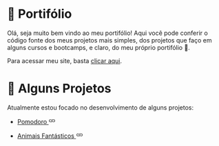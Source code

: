# 📜 Portifólio

Olá, seja muito bem vindo ao meu portifólio! Aqui você pode conferir o código fonte dos meus projetos mais simples, dos projetos que faço em alguns cursos e bootcamps, e claro, do meu próprio portifólio 🙂.

Para acessar meu site, basta [clicar aqui](https://otaviomendessantos.github.io/Sites_Portifolio/).

# 🧱 Alguns Projetos

Atualmente estou focado no desenvolvimento de alguns projetos:
 - [Pomodoro <svg xmlns="http://www.w3.org/2000/svg" width="16" height="16" fill="currentColor" class="bi bi-link" viewBox="0 0 16 16"><path d="M6.354 5.5H4a3 3 0 0 0 0 6h3a3 3 0 0 0 2.83-4H9q-.13 0-.25.031A2 2 0 0 1 7 10.5H4a2 2 0 1 1 0-4h1.535c.218-.376.495-.714.82-1z"/><path d="M9 5.5a3 3 0 0 0-2.83 4h1.098A2 2 0 0 1 9 6.5h3a2 2 0 1 1 0 4h-1.535a4 4 0 0 1-.82 1H12a3 3 0 1 0 0-6z"/></svg>](https://otaviomendessantos.github.io/Sites_Portifolio/projetos/autoritarios/Pomodoro/index.html)

 - [Animais Fantásticos <svg xmlns="http://www.w3.org/2000/svg" width="16" height="16" fill="currentColor" class="bi bi-link" viewBox="0 0 16 16"><path d="M6.354 5.5H4a3 3 0 0 0 0 6h3a3 3 0 0 0 2.83-4H9q-.13 0-.25.031A2 2 0 0 1 7 10.5H4a2 2 0 1 1 0-4h1.535c.218-.376.495-.714.82-1z"/><path d="M9 5.5a3 3 0 0 0-2.83 4h1.098A2 2 0 0 1 9 6.5h3a2 2 0 1 1 0 4h-1.535a4 4 0 0 1-.82 1H12a3 3 0 1 0 0-6z"/></svg>](https://otaviomendessantos.github.io/Sites_Portifolio/projetos/origamid/Animais_Fantasticos/index.html)
    
    